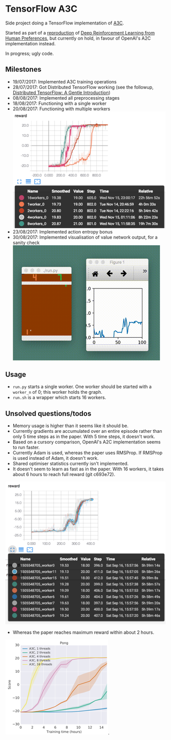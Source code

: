 # TensorFlow A3C

Side project doing a TensorFlow implementation of [A3C](https://arxiv.org/abs/1602.01783).

Started as part of a [reproduction](https://github.com/mrahtz/learning-from-human-preferences) of [Deep Reinforcement Learning from Human Preferences](https://arxiv.org/abs/1706.03741), but currently on hold, in favour of OpenAI's A2C implementation instead.

In progress; ugly code.

## Milestones

* 19/07/2017: Implemented A3C training operations
* 28/07/2017: Got Distributed TensorFlow working (see the followup, [Distributed TensorFlow:
A Gentle Introduction](http://amid.fish/distributed-tensorflow-a-gentle-introduction))
* 08/08/2017: Implemented all preprocessing stages
* 18/08/2017: Functioning with a single worker
* 20/08/2017: Functioning with multiple workers
![](images/allworkers.png)
* 23/08/2017: Implemented action entropy bonus
* 30/08/2017: Implemented visualisation of value network output, for a sanity check
![](images/value_network.gif)

## Usage

* `run.py` starts a single worker. One worker should be started with a `worker_n` of 0; this worker holds the graph.
* `run.sh` is a wrapper which starts 16 workers.

## Unsolved questions/todos

* Memory usage is higher than it seems like it should be.
* Currently gradients are accumulated over an entire episode rather than only 5 time steps as in the paper. With 5 time steps, it doesn't work.
* Based on a cursory comparison, OpenAI's A2C implementation seems to run faster.
* Currently Adam is used, whereas the paper uses RMSProp. If RMSProp is used instead of Adam, it doesn't work.
* Shared optimiser statistics currently isn't implemented.
* It doesn't seem to learn as fast as in the paper. With 16 workers, it takes about 6 hours to reach full reward (git c693e72).

![](images/16workers.png)

* Whereas the paper reaches maximum reward within about 2 hours.

![](images/a3c_pong.png).
